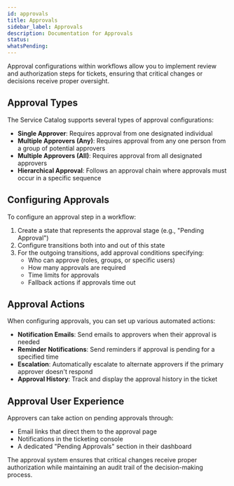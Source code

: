```yaml
---
id: approvals
title: Approvals
sidebar_label: Approvals
description: Documentation for Approvals
status: 
whatsPending: 
---
```



Approval configurations within workflows allow you to implement review and authorization steps for tickets, ensuring that critical changes or decisions receive proper oversight.

## Approval Types

The Service Catalog supports several types of approval configurations:

- **Single Approver**: Requires approval from one designated individual
- **Multiple Approvers (Any)**: Requires approval from any one person from a group of potential approvers
- **Multiple Approvers (All)**: Requires approval from all designated approvers
- **Hierarchical Approval**: Follows an approval chain where approvals must occur in a specific sequence

## Configuring Approvals

To configure an approval step in a workflow:

1. Create a state that represents the approval stage (e.g., "Pending Approval")
2. Configure transitions both into and out of this state
3. For the outgoing transitions, add approval conditions specifying:
   - Who can approve (roles, groups, or specific users)
   - How many approvals are required
   - Time limits for approvals
   - Fallback actions if approvals time out

## Approval Actions

When configuring approvals, you can set up various automated actions:

- **Notification Emails**: Send emails to approvers when their approval is needed
- **Reminder Notifications**: Send reminders if approval is pending for a specified time
- **Escalation**: Automatically escalate to alternate approvers if the primary approver doesn't respond
- **Approval History**: Track and display the approval history in the ticket

## Approval User Experience

Approvers can take action on pending approvals through:

- Email links that direct them to the approval page
- Notifications in the ticketing console
- A dedicated "Pending Approvals" section in their dashboard

The approval system ensures that critical changes receive proper authorization while maintaining an audit trail of the decision-making process.
